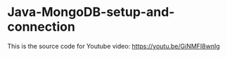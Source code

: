 # Java-MongoDB-setup-and-connection
This is the source code for Youtube video: https://youtu.be/GiNMFI8wnIg

